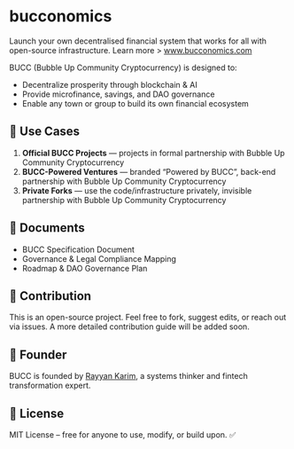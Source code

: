 # bucconomics
Launch your own decentralised financial system that works for all with open-source infrastructure. Learn more > www.bucconomics.com

BUCC (Bubble Up Community Cryptocurrency) is designed to:
- Decentralize prosperity through blockchain & AI
- Provide microfinance, savings, and DAO governance
- Enable any town or group to build its own financial ecosystem

## 🧩 Use Cases

1. **Official BUCC Projects** — projects in formal partnership with Bubble Up Community Cryptocurrency  
2. **BUCC-Powered Ventures** — branded “Powered by BUCC”, back-end partnership with Bubble Up Community Cryptocurrency
3. **Private Forks** — use the code/infrastructure privately, invisible partnership with Bubble Up Community Cryptocurrency 

## 📄 Documents

- BUCC Specification Document
- Governance & Legal Compliance Mapping
- Roadmap & DAO Governance Plan

## 🤝 Contribution

This is an open-source project. Feel free to fork, suggest edits, or reach out via issues. A more detailed contribution guide will be added soon.

## 💼 Founder

BUCC is founded by [Rayyan Karim](https://rayyankarim.com), a systems thinker and fintech transformation expert.

## 📜 License

MIT License – free for anyone to use, modify, or build upon.
✅
